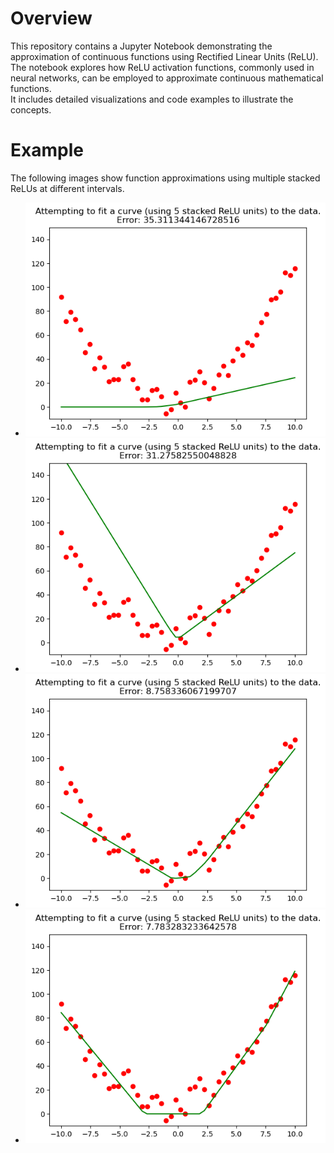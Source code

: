# Overview
This repository contains a Jupyter Notebook demonstrating the approximation of continuous functions using Rectified Linear Units (ReLU).  
The notebook explores how ReLU activation functions, commonly used in neural networks, can be employed to approximate continuous mathematical functions.  
It includes detailed visualizations and code examples to illustrate the concepts.  
# Example
The following images show function approximations using multiple stacked ReLUs at different intervals.
- ![a](./images/1.png) 
- ![b](./images/2.png)
- ![c](./images/3.png)
- ![d](./images/4.png)


